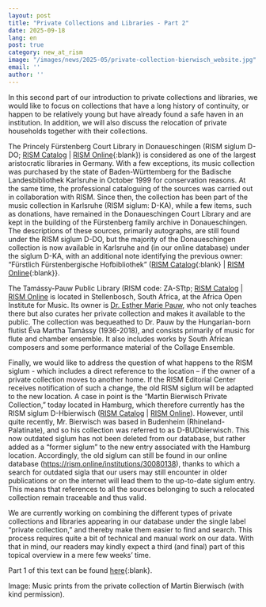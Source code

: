 ```yaml
---
layout: post
title: "Private Collections and Libraries - Part 2"
date: 2025-09-18
lang: en
post: true
category: new_at_rism
image: "/images/news/2025-05/private-collection-bierwisch_website.jpg"
email: ''
author: ''
---
```


In this second part of our introduction to private collections and libraries, we would like to focus on collections that have a long history of continuity, or happen to be relatively young but have already found a safe haven in an institution. In addition, we will also discuss the relocation of private households together with their collections.

The Princely Fürstenberg Court Library in Donaueschingen (RISM siglum D-DO; [RISM Catalog](https://opac.rism.info/search?View=rism&siglum=D-DO) \| [RISM Online](https://rism.online/institutions/30000264){:blank}) is considered as one of the largest aristocratic libraries in Germany. With a few exceptions, its music collection was purchased by the state of Baden-Württemberg for the Badische Landesbibliothek Karlsruhe in October 1999 for conservation reasons. At the same time, the professional cataloguing of the sources was carried out in collaboration with RISM. Since then, the collection has been part of the music collection in Karlsruhe (RISM siglum: D-KA), while a few items, such as donations, have remained in the Donaueschingen Court Library and are kept in the building of the Fürstenberg family archive in Donaueschingen. The descriptions of these sources, primarily autographs, are still found under the RISM siglum D-DO, but the majority of the Donaueschingen collection is now available in Karlsruhe and (in our online database) under the siglum D-KA, with an additional note identifying the previous owner: “Fürstlich Fürstenbergische Hofbibliothek” ([RISM Catalog](https://opac.rism.info/search?View=rism&siglum=D-KA&institution=Fürstlich+Fürstenbergische+Hofbibliothek){:blank} \| [RISM Online](https://rism.online/institutions/30000839/sources?q=f%C3%BCrstlich%20F%C3%BCrstenbergische%20Hofbibliothek&mode=sources&page=1&rows=20){:blank}}.

The Tamássy-Pauw Public Library (RISM code: ZA-STtp; [RISM Catalog](https://opac.rism.info/search?View=rism&siglum=ZA-STtp) \| [RISM Online](https://rism.online/institutions/51007994) is located in Stellenbosch, South Africa, at the Africa Open Institute for Music. Its owner is [Dr. Esther Marie Pauw](https://aoinstitute.ac.za/project/esther-marie-pauw/), who not only teaches there but also curates her private collection and makes it available to the public. The collection was bequeathed to Dr. Pauw by the Hungarian-born flutist Éva Martha Tamássy (1936-2018), and consists primarily of music for flute and chamber ensemble. It also includes works by South African composers and some performance material of the Collage Ensemble.

Finally, we would like to address the question of what happens to the RISM siglum - which includes a direct reference to the location – if the owner of a private collection moves to another home. If the RISM Editorial Center receives notification of such a change, the old RISM siglum will be adapted to the new location. A case in point is the “Martin Bierwisch Private Collection,” today located in Hamburg, which therefore currently has the RISM siglum D-Hbierwisch ([RISM Catalog](https://opac.rism.info/search?View=rism&siglum=D-Hbierwisch) \| [RISM Online](https://rism.online/institutions/30080138)). However, until quite  recently, Mr. Bierwisch was based in Budenheim (Rhineland-Palatinate), and so his collection was referred to as D-BUDbierwisch. This now outdated siglum has not been deleted from our database, but rather added as a “former siglum” to the new entry associated with the Hamburg location. Accordingly, the old siglum can still be found in our online database (https://rism.online/institutions/30080138), thanks to which a search for outdated sigla that our users may still encounter in older publications or on the internet will lead them to the up-to-date siglum entry. This means that references to all the sources belonging to such a relocated collection remain traceable and thus valid.

We are currently working on combining the different types of private collections and libraries appearing in our database under the single label “private collection,” and thereby make them easier to find and search. This process requires quite a bit of technical and manual work on our data. With that in mind, our readers may kindly expect a third (and final) part of this topical overview in a mere few weeks’ time.

Part 1 of this text can be found [here](/new_at_rism/2025/05/15/private-collections-and-libraries-1.html){:blank}.

Image: Music prints from the private collection of Martin Bierwisch (with kind permission). 


